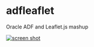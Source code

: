 adfleaflet
==========

Oracle ADF and Leaflet.js mashup

[![screen shot ](https://raw.github.com/mrisney/adfleaflet/master/public_html/img/screenshot.png)](#features)
